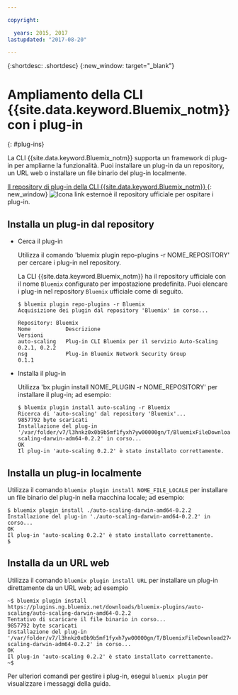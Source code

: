 ```yaml
---

copyright:

  years: 2015, 2017
lastupdated: "2017-08-20"

---
```



{:shortdesc: .shortdesc}
{:new_window: target="_blank"}

# Ampliamento della CLI {{site.data.keyword.Bluemix_notm}} con i plug-in
{: #plug-ins}

La CLI {{site.data.keyword.Bluemix_notm}} supporta un framework di plug-in per ampliarne la funzionalità. Puoi installare un plug-in da un repository, un URL web o installare un file binario del plug-in localmente. 

[Il repository di plug-in della CLI {{site.data.keyword.Bluemix_notm}} ](http://clis.ng.bluemix.net/ui/repository.html#bluemix-plugins){: new_window} ![Icona link esterno](../../../icons/launch-glyph.svg)è il repository ufficiale per ospitare i plug-in.

## Installa un plug-in dal repository

* Cerca il plug-in

  Utilizza il comando 'bluemix plugin repo-plugins -r NOME_REPOSITORY' per cercare i plug-in nel repository.
  
  La CLI {{site.data.keyword.Bluemix_notm}} ha il repository ufficiale con il nome `Bluemix` configurato per impostazione predefinita. Puoi elencare i plug-in nel repository `Bluemix` ufficiale come di seguito.

  ```
  $ bluemix plugin repo-plugins -r Bluemix
  Acquisizione dei plugin dal repository 'Bluemix' in corso...

  Repository: Bluemix
  Nome           Descrizione                                        Versioni
  auto-scaling   Plug-in CLI Bluemix per il servizio Auto-Scaling   0.2.1, 0.2.2
  nsg            Plug-in Bluemix Network Security Group             0.1.1

  ```

* Installa il plug-in

  Utilizza 'bx plugin install NOME_PLUGIN -r NOME_REPOSITORY' per installare il plug-in; ad esempio:

  ```
  $ bluemix plugin install auto-scaling -r Bluemix
  Ricerca di 'auto-scaling' dal repository 'Bluemix'...
  9857792 byte scaricati
  Installazione del plug-in '/var/folder/v7/l3hnkz0x0b9b5mf1fyxh7yw00000gn/T/BluemixFileDownload062468676/auto-scaling-darwin-adm64-0.2.2' in corso...
  OK
  Il plug-in 'auto-scaling 0.2.2' è stato installato correttamente.
  ```

## Installa un plug-in localmente

  Utilizza il comando `bluemix plugin install NOME_FILE_LOCALE` per installare un file binario del plug-in nella macchina locale; ad esempio:

  ```
  $ bluemix plugin install ./auto-scaling-darwin-amd64-0.2.2
  Installazione del plug-in './auto-scaling-darwin-amd64-0.2.2' in corso...
  OK
  Il plug-in 'auto-scaling 0.2.2' è stato installato correttamente.
  $
  ```

## Installa da un URL web

  Utilizza il comando `bluemix plugin install URL` per installare un plug-in direttamente da un URL web; ad esempio

  ```
  ~$ bluemix plugin install https://plugins.ng.bluemix.net/downloads/bluemix-plugins/auto-scaling/auto-scaling-darwin-amd64-0.2.2
  Tentativo di scaricare il file binario in corso...
  9857792 byte scaricati
  Installazione del plug-in '/var/folder/v7/l3hnkz0x0b9b5mf1fyxh7yw00000gn/T/BluemixFileDownload274645142/auto-scaling-darwin-adm64-0.2.2' in corso...
  OK
  Il plug-in 'auto-scaling 0.2.2' è stato installato correttamente.
  ~$
  ```


Per ulteriori comandi per gestire i plug-in, esegui `bluemix plugin` per visualizzare i messaggi della guida.
